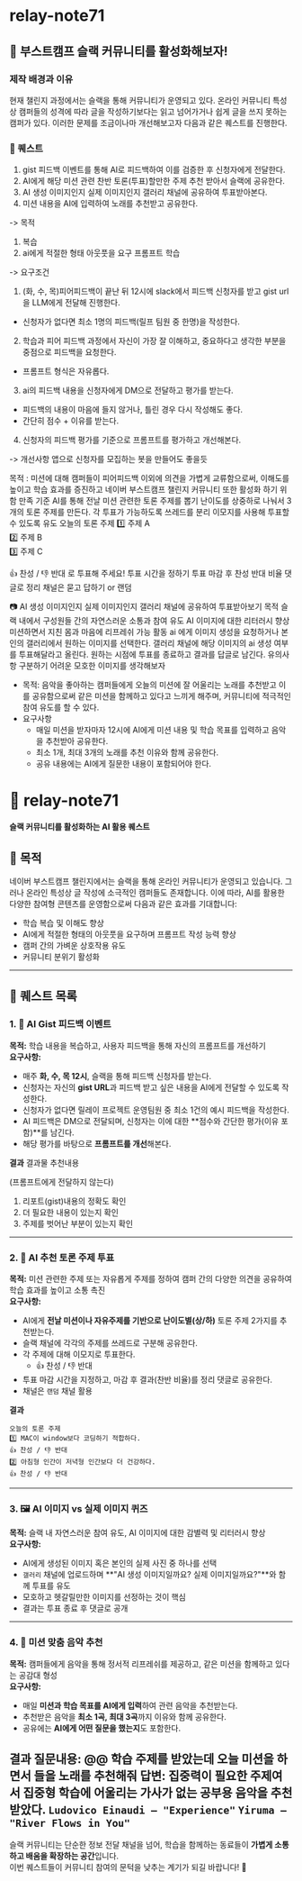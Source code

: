 # relay-note71
## 📌 부스트캠프 슬랙 커뮤니티를 활성화해보자!
### 제작 배경과 이유 
현재 챌린지 과정에서는 슬랙을 통해 커뮤니티가 운영되고 있다. 온라인 커뮤니티 특성상 캠퍼들의 성격에 따라 글을 작성하기보다는 읽고 넘어가거나 쉽게 글을 쓰지 못하는 캠퍼가 있다. 이러한 문제를 조금이나마 개선해보고자 다음과 같은 퀘스트를 진행한다. 

### 📝 퀘스트
1. gist 피드백 이벤트를 통해 AI로 피드백하여 이를 검증한 후 신청자에게 전달한다. 
2. AI에게 해당 미션 관련 찬반 토론(투표)할만한 주제 추천 받아서 슬랙에 공유한다. 
3. AI 생성 이미지인지 실제 이미지인지 갤러리 채널에 공유하여 투표받아본다.
4. 미션 내용을 AI에 입력하여 노래를 추천받고 공유한다. 


-> 목적
1. 복습
2. ai에게 적절한 형태 아웃풋을 요구 프롬프트 학습

-> 요구조건
1. (화, 수, 목)피어피드백이 끝난 뒤 12시에 slack에서 피드백 신청자를 받고 gist url을 LLM에게 전달해 진행한다.
  - 신청자가 없다면 최소 1명의 피드백(릴프 팀원 중 한명)을 작성한다.
2. 학습과 피어 피드백 과정에서 자신이 가장 잘 이해하고, 중요하다고 생각한 부분을 중점으로 피드백을 요청한다.
  - 프롬프트 형식은 자유롭다.
3. ai의 피드백 내용을 신청자에게 DM으로 전달하고 평가를 받는다.
  - 피드백의 내용이 마음에 들지 않거나, 틀린 경우 다시 작성해도 좋다. 
  - 간단히 점수 + 이유를 받는다.
4. 신청자의 피드백 평가를 기준으로 프롬프트를 평가하고 개선해본다.

-> 개선사항
앱으로 신청자를 모집하는 봇을 만들어도 좋을듯


목적 : 미션에 대해 캠퍼들이 피어피드백 이외에 의견을 가볍게 교류함으로써, 이해도를 높이고 학습 효과를 증진하고 네이버 부스트캠프 챌린지 커뮤니티 또한 활성화 하기 위함
만족 기준
AI를 통해 전날 미션 관련한 토론 주제를 뽑기
난이도를 상중하로 나눠서 3개의 토론 주제를 만든다. 각 투표가 가능하도록 쓰레드를 분리
이모지를 사용해 투표할 수 있도록 유도
오늘의 토론 주제
1️⃣ 주제 A  
2️⃣ 주제 B  
3️⃣ 주제 C  

👍 찬성 / 👎 반대 로 투표해 주세요!
투표 시간을 정하기
투표 마감 후 찬성 반대 비율 댓글로 정리
채널은 묻고 답하기 or 랜덤

📷 AI 생성 이미지인지 실제 이미지인지 갤러리 채널에 공유하여 투표받아보기
목적
슬랙 내에서 구성원들 간의 자연스러운 소통과 참여 유도
AI 이미지에 대한 리터러시 향상
미션하면서 지친 몸과 마음에 리프레쉬 가능
활동
ai 에게 이미지 생성을 요청하거나 본인의 갤러리에서 원하는 이미지를 선택한다.
갤러리 채널에 해당 이미지의 ai 생성 여부를 투표해달라고 올린다.
원하는 시점에 투표를 종료하고 결과를 답글로 남긴다.
유의사항
구분하기 어려운 모호한 이미지를 생각해보자



- 목적: 음악을 좋아하는 캠퍼들에게 오늘의 미션에 잘 어울리는 노래를 추천받고 이를 공유함으로써 같은 미션을 함께하고 있다고 느끼게 해주며, 커뮤니티에 적극적인 참여 유도를 할 수 있다. 
- 요구사항
    - 매일 미션을 받자마자 12시에 AI에게 미션 내용 및 학습 목표를 입력하고 음악을 추천받아 공유한다.
    - 최소 1개, 최대 3개의 노래를 추천 이유와 함께 공유한다. 
    - 공유 내용에는 AI에게 질문한 내용이 포함되어야 한다.


# 📌 relay-note71  
**슬랙 커뮤니티를 활성화하는 AI 활용 퀘스트**

## 🎯 목적  
네이버 부스트캠프 챌린지에서는 슬랙을 통해 온라인 커뮤니티가 운영되고 있습니다. 그러나 온라인 특성상 글 작성에 소극적인 캠퍼들도 존재합니다. 이에 따라, AI를 활용한 다양한 참여형 콘텐츠를 운영함으로써 다음과 같은 효과를 기대합니다:

- 학습 복습 및 이해도 향상  
- AI에게 적절한 형태의 아웃풋을 요구하며 프롬프트 작성 능력 향상  
- 캠퍼 간의 가벼운 상호작용 유도  
- 커뮤니티 분위기 활성화  

---

## 📝 퀘스트 목록

### 1. 🧠 AI Gist 피드백 이벤트  
**목적:** 학습 내용을 복습하고, 사용자 피드백을 통해 자신의 프롬프트를 개선하기  
**요구사항:**
- 매주 **화, 수, 목 12시**, 슬랙을 통해 피드백 신청자를 받는다.  
- 신청자는 자신의 **gist URL**과 피드백 받고 싶은 내용을 AI에게 전달할 수 있도록 작성한다.  
- 신청자가 없다면 릴레이 프로젝트 운영팀원 중 최소 1건의 예시 피드백을 작성한다.  
- AI 피드백은 DM으로 전달되며, 신청자는 이에 대한 **점수와 간단한 평가(이유 포함)**를 남긴다.  
- 해당 평가를 바탕으로 **프롬프트를 개선**해본다.

**결과**
결과물 추천내용

(프롬프트에게 전달하지 않는다)
1. 리포트(gist)내용의 정확도 확인
2. 더 필요한 내용이 있는지 확인
3. 주제를 벗어난 부분이 있는지 확인
---

### 2. 💬 AI 추천 토론 주제 투표  
**목적:** 미션 관련한 주제 또는 자유롭게 주제를 정하여 캠퍼 간의 다양한 의견을 공유하여 학습 효과를 높이고 소통 촉진  
**요구사항:**
- AI에게 **전날 미션이나 자유주제를 기반으로 난이도별(상/하)** 토론 주제 2가지를 추천받는다.  
- 슬랙 채널에 각각의 주제를 쓰레드로 구분해 공유한다.  
- 각 주제에 대해 이모지로 투표한다.  
  - 👍 찬성 / 👎 반대  
- 투표 마감 시간을 지정하고, 마감 후 결과(찬반 비율)를 정리 댓글로 공유한다.  
- 채널은 `랜덤` 채널 활용

**결과**
```
오늘의 토론 주제
1️⃣ MAC이 window보다 코딩하기 적합하다.
👍 찬성 / 👎 반대
2️⃣ 아침형 인간이 저녁형 인간보다 더 건강하다.
👍 찬성 / 👎 반대
```
---

### 3. 🖼️ AI 이미지 vs 실제 이미지 퀴즈  
**목적:** 슬랙 내 자연스러운 참여 유도, AI 이미지에 대한 감별력 및 리터러시 향상  
**요구사항:**
- AI에게 생성된 이미지 혹은 본인의 실제 사진 중 하나를 선택  
- `갤러리` 채널에 업로드하며 **"AI 생성 이미지일까요? 실제 이미지일까요?"**와 함께 투표를 유도  
- 모호하고 헷갈릴만한 이미지를 선정하는 것이 핵심  
- 결과는 투표 종료 후 댓글로 공개

---

### 4. 🎵 미션 맞춤 음악 추천  
**목적:** 캠퍼들에게 음악을 통해 정서적 리프레쉬를 제공하고, 같은 미션을 함께하고 있다는 공감대 형성  
**요구사항:**
- 매일 **미션과 학습 목표를 AI에게 입력**하여 관련 음악을 추천받는다.  
- 추천받은 음악을 **최소 1곡, 최대 3곡**까지 이유와 함께 공유한다.  
- 공유에는 **AI에게 어떤 질문을 했는지**도 포함한다.

**결과**
질문내용: @@ 학습 주제를 받았는데 오늘 미션을 하면서 들을 노래를 추천해줘
답변: 집중력이 필요한 주제여서 집중형 학습에 어울리는 가사가 없는 공부용 음악을 추천받았다. 
`Ludovico Einaudi – "Experience"` `Yiruma – "River Flows in You"`  
---

슬랙 커뮤니티는 단순한 정보 전달 채널을 넘어, 학습을 함께하는 동료들이 **가볍게 소통하고 배움을 확장하는 공간**입니다.  
이번 퀘스트들이 커뮤니티 참여의 문턱을 낮추는 계기가 되길 바랍니다! 🚀
